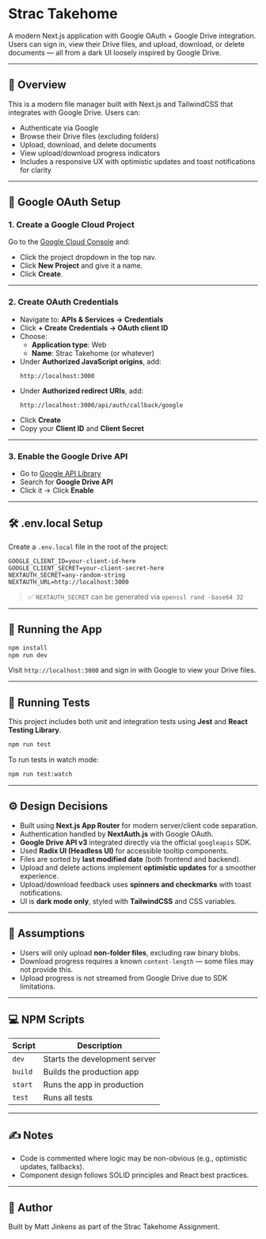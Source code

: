 # Strac Takehome

A modern Next.js application with Google OAuth + Google Drive integration. Users can sign in, view their Drive files, and upload, download, or delete documents — all from a dark UI loosely inspired by Google Drive.

---

## 📄 Overview

This is a modern file manager built with Next.js and TailwindCSS that integrates with Google Drive. Users can:

- Authenticate via Google
- Browse their Drive files (excluding folders)
- Upload, download, and delete documents
- View upload/download progress indicators
- Includes a responsive UX with optimistic updates and toast notifications for clarity

---

## 🔐 Google OAuth Setup

### 1. Create a Google Cloud Project

Go to the [Google Cloud Console](https://console.cloud.google.com/) and:

- Click the project dropdown in the top nav.
- Click **New Project** and give it a name.
- Click **Create**.

---

### 2. Create OAuth Credentials

- Navigate to: **APIs & Services → Credentials**
- Click **+ Create Credentials → OAuth client ID**
- Choose:
  - **Application type**: Web
  - **Name**: Strac Takehome (or whatever)
- Under **Authorized JavaScript origins**, add:
  ```
  http://localhost:3000
  ```
- Under **Authorized redirect URIs**, add:
  ```
  http://localhost:3000/api/auth/callback/google
  ```
- Click **Create**
- Copy your **Client ID** and **Client Secret**

---

### 3. Enable the Google Drive API

- Go to [Google API Library](https://console.cloud.google.com/apis/library)
- Search for **Google Drive API**
- Click it → Click **Enable**

---

## 🛠️ .env.local Setup

Create a `.env.local` file in the root of the project:

```env
GOOGLE_CLIENT_ID=your-client-id-here
GOOGLE_CLIENT_SECRET=your-client-secret-here
NEXTAUTH_SECRET=any-random-string
NEXTAUTH_URL=http://localhost:3000
```

> ✅ `NEXTAUTH_SECRET` can be generated via `openssl rand -base64 32`

---

## 🚀 Running the App

```bash
npm install
npm run dev
```

Visit `http://localhost:3000` and sign in with Google to view your Drive files.

---

## 🧺 Running Tests

This project includes both unit and integration tests using **Jest** and **React Testing Library**.

```bash
npm run test
```

To run tests in watch mode:

```bash
npm run test:watch
```

---

## ⚙️ Design Decisions

- Built using **Next.js App Router** for modern server/client code separation.
- Authentication handled by **NextAuth.js** with Google OAuth.
- **Google Drive API v3** integrated directly via the official `googleapis` SDK.
- Used **Radix UI (Headless UI)** for accessible tooltip components.
- Files are sorted by **last modified date** (both frontend and backend).
- Upload and delete actions implement **optimistic updates** for a smoother experience.
- Upload/download feedback uses **spinners and checkmarks** with toast notifications.
- UI is **dark mode only**, styled with **TailwindCSS** and CSS variables.

---

## 📌 Assumptions

- Users will only upload **non-folder files**, excluding raw binary blobs.
- Download progress requires a known `content-length` — some files may not provide this.
- Upload progress is not streamed from Google Drive due to SDK limitations.

---

## 💻 NPM Scripts

| Script  | Description                   |
| ------- | ----------------------------- |
| `dev`   | Starts the development server |
| `build` | Builds the production app     |
| `start` | Runs the app in production    |
| `test`  | Runs all tests                |

---

## ✍️ Notes

- Code is commented where logic may be non-obvious (e.g., optimistic updates, fallbacks).
- Component design follows SOLID principles and React best practices.

---

## 🤝 Author

Built by Matt Jinkens as part of the Strac Takehome Assignment.
